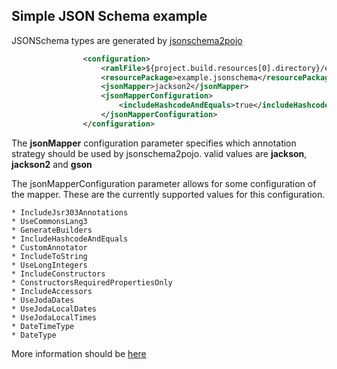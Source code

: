 ## Simple JSON Schema example
JSONSchema types are generated by [jsonschema2pojo](https://github.com/joelittlejohn/jsonschema2pojo)

```xml
                <configuration>
                    <ramlFile>${project.build.resources[0].directory}/example_json_schema.raml</ramlFile>
                    <resourcePackage>example.jsonschema</resourcePackage>
                    <jsonMapper>jackson2</jsonMapper>
                    <jsonMapperConfiguration>
                        <includeHashcodeAndEquals>true</includeHashcodeAndEquals>
                    </jsonMapperConfiguration>
                </configuration>
```
The __jsonMapper__ configuration parameter specifies which annotation strategy
should be used by jsonschema2pojo.  valid values are __jackson__, __jackson2__ and __gson__

The jsonMapperConfiguration parameter allows for some configuration of the mapper.
These are the currently supported values for this configuration.

    * IncludeJsr303Annotations
    * UseCommonsLang3
    * GenerateBuilders
    * IncludeHashcodeAndEquals
    * CustomAnnotator
    * IncludeToString
    * UseLongIntegers
    * IncludeConstructors
    * ConstructorsRequiredPropertiesOnly
    * IncludeAccessors
    * UseJodaDates
    * UseJodaLocalDates
    * UseJodaLocalTimes
    * DateTimeType
    * DateType

More information should be [here](http://joelittlejohn.github.io/jsonschema2pojo/site/0.4.14/generate-mojo.html)
